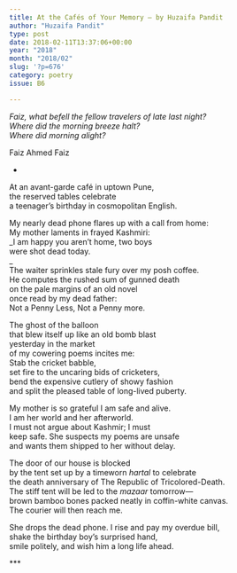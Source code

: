 ```yaml
---
title: At the Cafés of Your Memory – by Huzaifa Pandit
author: "Huzaifa Pandit"
type: post
date: 2018-02-11T13:37:06+00:00
year: "2018"
month: "2018/02"
slug: '?p=676'
category: poetry
issue: B6

---
```

_Faiz, what befell the fellow travelers of late last night?  
Where did the morning breeze halt?  
Where did morning alight?_ 

Faiz Ahmed Faiz

*

At an avant-garde café in uptown Pune,  
the reserved tables celebrate  
a teenager’s birthday in cosmopolitan English.

My nearly dead phone flares up with a call from home:  
My mother laments in frayed Kashmiri:  
_I am happy you aren’t home, two boys  
were shot dead today.  
_  
The waiter sprinkles stale fury over my posh coffee.  
He computes the rushed sum of gunned death  
on the pale margins of an old novel  
once read by my dead father:  
Not a Penny Less, Not a Penny more.

The ghost of the balloon  
that blew itself up like an old bomb blast  
yesterday in the market  
of my cowering poems incites me:  
Stab the cricket babble,  
set fire to the uncaring bids of cricketers,  
bend the expensive cutlery of showy fashion  
and split the pleased table of long-lived puberty.

My mother is so grateful I am safe and alive.  
I am her world and her afterworld.  
I must not argue about Kashmir; I must  
keep safe. She suspects my poems are unsafe  
and wants them shipped to her without delay.

The door of our house is blocked  
by the tent set up by a timeworn _hartal_ to celebrate  
the death anniversary of The Republic of Tricolored-Death.  
The stiff tent will be led to the _mazaar_ tomorrow—  
brown bamboo bones packed neatly in coffin-white canvas.  
The courier will then reach me.

She drops the dead phone. I rise and pay my overdue bill,  
shake the birthday boy’s surprised hand,  
smile politely, and wish him a long life ahead.

\***
